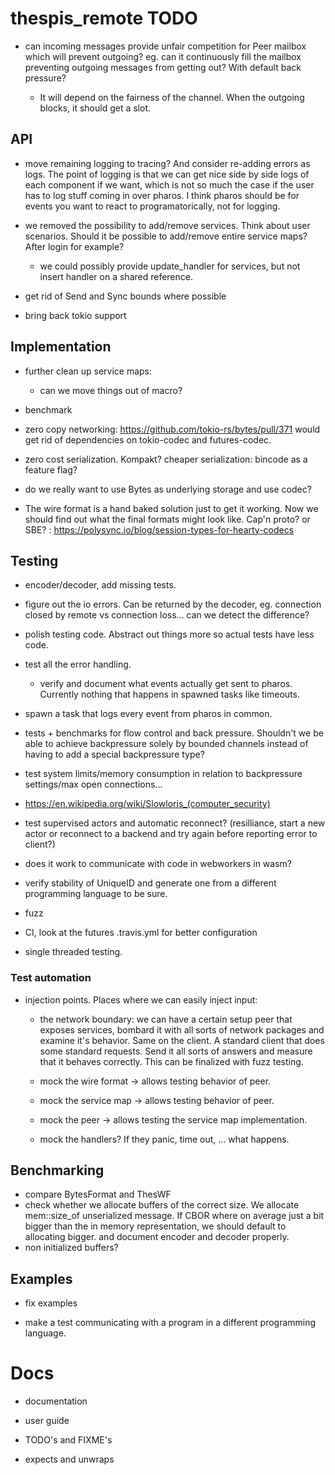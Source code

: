# thespis_remote TODO

- can incoming messages provide unfair competition for Peer mailbox which will prevent outgoing? eg. can it continuously fill the mailbox preventing outgoing messages from getting out? With default back pressure?

  - It will depend on the fairness of the channel. When the outgoing blocks, it should get a slot.

## API

- move remaining logging to tracing? And consider re-adding errors as logs. The point of logging is that
  we can get nice side by side logs of each component if we want, which is not so much the case if the
  user has to log stuff coming in over pharos. I think pharos should be for events you want to react to
  programatorically, not for logging.

- we removed the possibility to add/remove services. Think about user scenarios. Should it be possible
  to add/remove entire service maps? After login for example?
	- we could possibly provide update_handler for services, but not insert handler on a shared reference.

- get rid of Send and Sync bounds where possible

- bring back tokio support


## Implementation

- further clean up service maps:
  - can we move things out of macro?

- benchmark
- zero copy networking: https://github.com/tokio-rs/bytes/pull/371
  would get rid of dependencies on tokio-codec and futures-codec.
- zero cost serialization. Kompakt?
  cheaper serialization: bincode as a feature flag?
- do we really want to use Bytes as underlying storage and use codec?

- The wire format is a hand baked solution just to get it working. Now we should find out what the final formats might look like. Cap'n proto? or SBE? : https://polysync.io/blog/session-types-for-hearty-codecs


## Testing

- encoder/decoder, add missing tests.
- figure out the io errors. Can be returned by the decoder, eg. connection closed by remote vs connection loss... can we detect the difference?

- polish testing code. Abstract out things more so actual tests have less code.
- test all the error handling.
	- verify and document what events actually get sent to pharos. Currently nothing that happens in spawned tasks like timeouts.

- spawn a task that logs every event from pharos in common.
- tests + benchmarks for flow control and back pressure. Shouldn't we be able to achieve backpressure solely by bounded channels instead of having to add a special backpressure type?

- test system limits/memory consumption in relation to backpressure settings/max open connections...

- https://en.wikipedia.org/wiki/Slowloris_(computer_security)

- test supervised actors and automatic reconnect? (resilliance, start a new actor or reconnect to a backend and try again before reporting error to client?)

- does it work to communicate with code in webworkers in wasm?
- verify stability of UniqueID and generate one from a different programming language to be sure.

- fuzz
- CI, look at the futures .travis.yml for better configuration
- single threaded testing.


### Test automation

- injection points. Places where we can easily inject input:
  - the network boundary: we can have a certain setup peer that exposes services, bombard it with all sorts of network packages and examine it's behavior. Same on the client. A standard client that does some standard requests. Send it all sorts of answers and measure that it behaves correctly.
    This can be finalized with fuzz testing.

  - mock the wire format -> allows testing behavior of peer.
  - mock the service map -> allows testing behavior of peer.

  - mock the peer -> allows testing the service map implementation.

  - mock the handlers? If they panic, time out, ... what happens.


## Benchmarking

  - compare BytesFormat and ThesWF
  - check whether we allocate buffers of the correct size. We allocate mem::size_of unserialized message. If CBOR where on average just a bit bigger than
    the in memory representation, we should default to allocating bigger. and document encoder and decoder properly.
  - non initialized buffers?

## Examples

- fix examples

- make a test communicating with a program in a different programming language.


# Docs

- documentation
- user guide

- TODO's and FIXME's
- expects and unwraps
